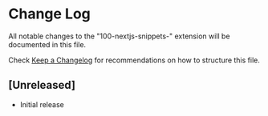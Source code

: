# Change Log

All notable changes to the "100-nextjs-snippets-" extension will be documented in this file.

Check [Keep a Changelog](http://keepachangelog.com/) for recommendations on how to structure this file.

## [Unreleased]

- Initial release